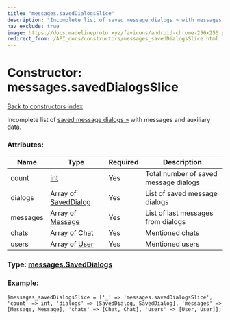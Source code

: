 ```yaml
---
title: "messages.savedDialogsSlice"
description: "Incomplete list of saved message dialogs » with messages and auxiliary data."
nav_exclude: true
image: https://docs.madelineproto.xyz/favicons/android-chrome-256x256.png
redirect_from: /API_docs/constructors/messages_savedDialogsSlice.html
---
```

# Constructor: messages.savedDialogsSlice  
[Back to constructors index](/API_docs/constructors/index.html)



Incomplete list of [saved message dialogs »](https://core.telegram.org/api/saved-messages) with messages and auxiliary data.

### Attributes:

| Name     |    Type       | Required | Description |
|----------|---------------|----------|-------------|
|count|[int](/API_docs/types/int.html) | Yes|Total number of saved message dialogs|
|dialogs|Array of [SavedDialog](/API_docs/types/SavedDialog.html) | Yes|List of saved message dialogs|
|messages|Array of [Message](/API_docs/types/Message.html) | Yes|List of last messages from dialogs|
|chats|Array of [Chat](/API_docs/types/Chat.html) | Yes|Mentioned chats|
|users|Array of [User](/API_docs/types/User.html) | Yes|Mentioned users|



### Type: [messages.SavedDialogs](/API_docs/types/messages.SavedDialogs.html)


### Example:

```
$messages_savedDialogsSlice = ['_' => 'messages.savedDialogsSlice', 'count' => int, 'dialogs' => [SavedDialog, SavedDialog], 'messages' => [Message, Message], 'chats' => [Chat, Chat], 'users' => [User, User]];
```  
